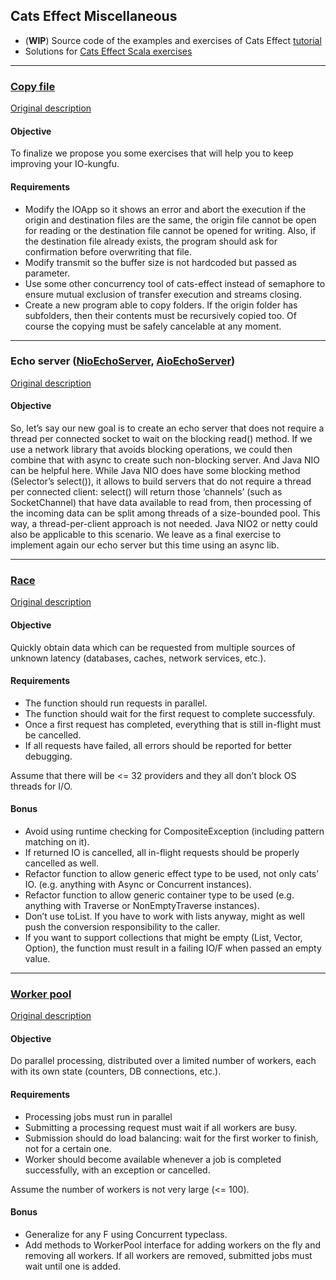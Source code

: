 ## Cats Effect Miscellaneous

* (__WIP__) Source code of the examples and exercises of Cats Effect [tutorial](https://typelevel.org/cats-effect/tutorial/tutorial.html)
* Solutions for [Cats Effect Scala exercises](https://olegpy.com/cats-effect-exercises/)

***
### [Copy file](src/main/scala/org/chepiov/tutorial/CopyFile.scala) 
[Original description](https://typelevel.org/cats-effect/tutorial/tutorial.html#exercises-improving-our-small-io-program)

#### Objective
To finalize we propose you some exercises that will help you to keep improving your IO-kungfu.

#### Requirements
* Modify the IOApp so it shows an error and abort the execution if the origin and destination files are the same, the origin file cannot be open for reading or the destination file cannot be opened for writing. Also, if the destination file already exists, the program should ask for confirmation before overwriting that file.
* Modify transmit so the buffer size is not hardcoded but passed as parameter.
* Use some other concurrency tool of cats-effect instead of semaphore to ensure mutual exclusion of transfer execution and streams closing.
* Create a new program able to copy folders. If the origin folder has subfolders, then their contents must be recursively copied too. Of course the copying must be safely cancelable at any moment.

***
### Echo server ([NioEchoServer](src/main/scala/org/chepiov/tutorial/NioEchoServer.scala), [AioEchoServer](src/main/scala/org/chepiov/tutorial/AioEchoServer.scala))
[Original description](https://typelevel.org/cats-effect/tutorial/tutorial.html#conclusion)

#### Objective
So, let’s say our new goal is to create an echo server that does not require a thread per connected socket 
to wait on the blocking read() method. If we use a network library that avoids blocking operations, 
we could then combine that with async to create such non-blocking server. And Java NIO can be helpful here. 
While Java NIO does have some blocking method (Selector’s select()), it allows to build servers that do 
not require a thread per connected client: select() will return those ‘channels’ (such as SocketChannel) 
that have data available to read from, then processing of the incoming data can be split among threads of 
a size-bounded pool. This way, a thread-per-client approach is not needed. Java NIO2 or netty could also 
be applicable to this scenario. We leave as a final exercise to implement again our echo server but this 
time using an async lib.



***
### [Race](src/main/scala/org/chepiov/olegpy/Race.scala) 
[Original description](https://olegpy.com/cats-effect-exercises/#race-for-success)

#### Objective
Quickly obtain data which can be requested from multiple sources of unknown latency (databases, caches, network services, etc.).

#### Requirements
* The function should run requests in parallel.
* The function should wait for the first request to complete successfuly.
* Once a first request has completed, everything that is still in-flight must be cancelled.
* If all requests have failed, all errors should be reported for better debugging.

Assume that there will be <= 32 providers and they all don’t block OS threads for I/O.

#### Bonus
* Avoid using runtime checking for CompositeException (including pattern matching on it).
* If returned IO is cancelled, all in-flight requests should be properly cancelled as well.
* Refactor function to allow generic effect type to be used, not only cats’ IO. (e.g. anything with Async or Concurrent instances).
* Refactor function to allow generic container type to be used (e.g. anything with Traverse or NonEmptyTraverse instances).
* Don’t use toList. If you have to work with lists anyway, might as well push the conversion responsibility to the caller.
* If you want to support collections that might be empty (List, Vector, Option), the function must result in a failing IO/F when passed an empty value.

***
### [Worker pool](src/main/scala/org/chepiov/olegpy/WorkerPool.scala) 
[Original description](https://olegpy.com/cats-effect-exercises/#worker-pool-with-load-balancing)

#### Objective
Do parallel processing, distributed over a limited number of workers, each with its own state (counters, DB connections, etc.).

#### Requirements
* Processing jobs must run in parallel
* Submitting a processing request must wait if all workers are busy.
* Submission should do load balancing: wait for the first worker to finish, not for a certain one.
* Worker should become available whenever a job is completed successfully, with an exception or cancelled.

Assume the number of workers is not very large (<= 100).

#### Bonus
* Generalize for any F using Concurrent typeclass.
* Add methods to WorkerPool interface for adding workers on the fly and removing all workers. If all workers are removed, submitted jobs must wait until one is added.